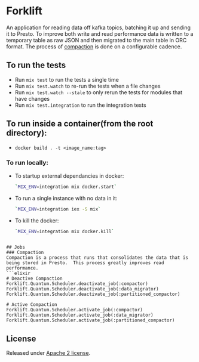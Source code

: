 # Forklift

An application for reading data off kafka topics, batching it up and sending it to Presto. To improve both write and read performance data is written to a temporary table as raw JSON and then migrated to the main table in ORC format.  The process of [compaction](#compaction) is done on a configurable cadence.


## To run the tests

  * Run `mix test` to run the tests a single time
  * Run `mix test.watch` to re-run the tests when a file changes
  * Run `mix test.watch --stale` to only rerun the tests for modules that have changes
  * Run `mix test.integration` to run the integration tests

## To run inside a container(from the root directory):
  * `docker build . -t <image_name:tag>`

### To run locally:
  * To startup external dependancies in docker:
    ```bash
    `MIX_ENV=integration mix docker.start`
    ```
  * To run a single instance with no data in it:
    ```bash
    `MIX_ENV=integration iex -S mix`
    ```
  * To kill the docker:
    ```bash
    `MIX_ENV=integration mix docker.kill`
    ```
```

## Jobs
### Compaction
Compaction is a process that runs that consolidates the data that is being stored in Presto.  This process greatly improves read performance.
```elixir
# Deactive Compaction
Forklift.Quantum.Scheduler.deactivate_job(:compactor)
Forklift.Quantum.Scheduler.deactivate_job(:data_migrator)
Forklift.Quantum.Scheduler.deactivate_job(:partitioned_compactor)

# Active Compaction
Forklift.Quantum.Scheduler.activate_job(:compactor)
Forklift.Quantum.Scheduler.activate_job(:data_migrator)
Forklift.Quantum.Scheduler.activate_job(:partitioned_compactor)
```


## License

Released under [Apache 2 license](https://github.com/Datastillery/smartcitiesdata/blob/master/LICENSE).
